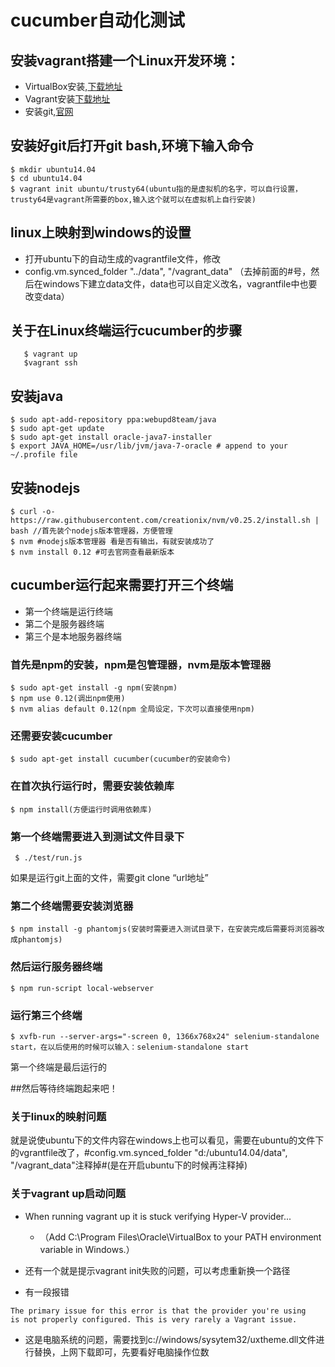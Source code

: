 # cucumber自动化测试
## 安装vagrant搭建一个Linux开发环境：

  *  VirtualBox安装,[下载地址](https://www.virtualbox.org/wiki/Downloads)
  *  Vagrant安装[下载地址](https://www.vagrantup.com/downloads.html)
  *  安装git,[官网](https://git-scm.com/download/)
  

## 安装好git后打开git bash,环境下输入命令

    $ mkdir ubuntu14.04
    $ cd ubuntu14.04
    $ vagrant init ubuntu/trusty64(ubuntu指的是虚拟机的名字，可以自行设置，trusty64是vagrant所需要的box,输入这个就可以在虚拟机上自行安装)

## linux上映射到windows的设置
 * 打开ubuntu下的自动生成的vagrantfile文件，修改
 *  config.vm.synced_folder "../data", "/vagrant_data" （去掉前面的#号，然后在windows下建立data文件，data也可以自定义改名，vagrantfile中也要改变data）


## 关于在Linux终端运行cucumber的步骤

       $ vagrant up 
       $vagrant ssh
      
## 安装java

    $ sudo apt-add-repository ppa:webupd8team/java
    $ sudo apt-get update
    $ sudo apt-get install oracle-java7-installer
    $ export JAVA_HOME=/usr/lib/jvm/java-7-oracle # append to your ~/.profile file
## 安装nodejs

    $ curl -o- https://raw.githubusercontent.com/creationix/nvm/v0.25.2/install.sh | bash //首先装个nodejs版本管理器，方便管理
    $ nvm #nodejs版本管理器 看是否有输出，有就安装成功了
    $ nvm install 0.12 #可去官网查看最新版本 
  

## cucumber运行起来需要打开三个终端
* 第一个终端是运行终端
* 第二个是服务器终端
* 第三个是本地服务器终端

### 首先是npm的安装，npm是包管理器，nvm是版本管理器

    $ sudo apt-get install -g npm(安装npm)
    $ npm use 0.12(调出npm使用)
    $ nvm alias default 0.12(npm 全局设定，下次可以直接使用npm)

### 还需要安装cucumber

    $ sudo apt-get install cucumber(cucumber的安装命令)

### 在首次执行运行时，需要安装依赖库

    $ npm install(方便运行时调用依赖库)

### 第一个终端需要进入到测试文件目录下

     $ ./test/run.js
    
 如果是运行git上面的文件，需要git clone “url地址”
### 第二个终端需要安装浏览器

    $ npm install -g phantomjs(安装时需要进入测试目录下，在安装完成后需要将浏览器改成phantomjs)
### 然后运行服务器终端

    $ npm run-script local-webserver
    
### 运行第三个终端

    $ xvfb-run --server-args="-screen 0, 1366x768x24" selenium-standalone start，在以后使用的时候可以输入：selenium-standalone start
  第一个终端是最后运行的
  
##然后等待终端跑起来吧！


### 关于linux的映射问题
就是说使ubuntu下的文件内容在windows上也可以看见，需要在ubuntu的文件下的vgrantfile改了，#config.vm.synced_folder "d:/ubuntu14.04/data", "/vagrant_data"注释掉#(是在开启ubuntu下的时候再注释掉)

### 关于vagrant up启动问题

* When running vagrant up it is stuck verifying Hyper-V provider...
  
  * （Add C:\Program Files\Oracle\VirtualBox to your PATH environment variable in Windows.）

* 还有一个就是提示vagrant init失败的问题，可以考虑重新换一个路径
* 有一段报错

```
The primary issue for this error is that the provider you're using
is not properly configured. This is very rarely a Vagrant issue.
```
   * 这是电脑系统的问题，需要找到c://windows/sysytem32/uxtheme.dll文件进行替换，上网下载即可，先要看好电脑操作位数
